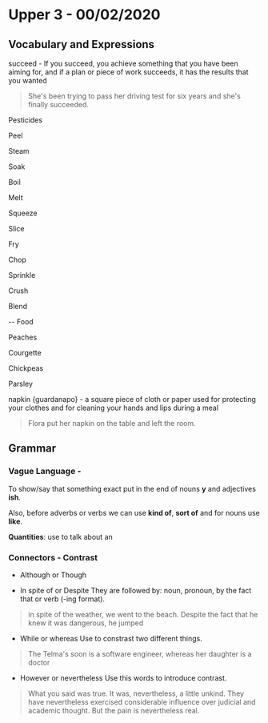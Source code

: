

# Upper 3 - 00/02/2020

## Vocabulary and Expressions 
succeed - If you succeed, you achieve something that you have been aiming for, and if a plan or piece of work succeeds, it has the results that you wanted
> She's been trying to pass her driving test for six years and she's finally succeeded.

Pesticides

Peel

Steam

Soak

Boil

Melt

Squeeze

Slice

Fry

Chop

Sprinkle

Crush

Blend

-- Food

Peaches

Courgette

Chickpeas

Parsley

napkin {guardanapo} - a square piece of cloth or paper used for protecting your clothes and for cleaning your hands and lips during a meal
> Flora put her napkin on the table and left the room.

## Grammar

### Vague Language - 
To show/say that something exact put in the end of nouns **y** and adjectives **ish**.

Also, before adverbs or verbs we can use **kind of**, **sort of** and for nouns use **like**.


**Quantities**: use to talk about an 



### Connectors - Contrast

* Although or Though

* In spite of or Despite 
They are followed by: noun, pronoun, by the fact that or verb (-ing format).

> in spite of the weather, we went to the beach.
> Despite the fact that he knew it was dangerous, he jumped

* While or whereas
Use to constrast two different things.

>The Telma's soon is a software engineer, whereas her daughter is a doctor

* However or nevertheless
Use this words to introduce contrast.
> What you said was true. It was, nevertheless, a little unkind.
> They have nevertheless exercised considerable influence over judicial and academic thought.
>  But the pain is nevertheless real.

